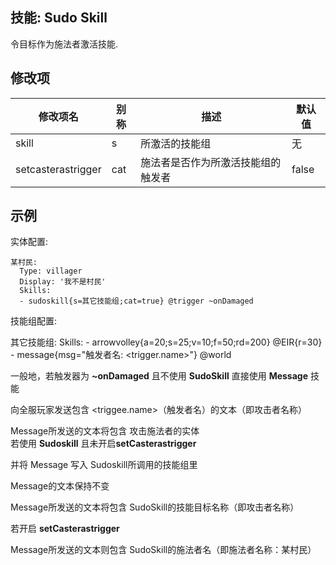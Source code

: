 技能: Sudo Skill
--------------------------

令目标作为施法者激活技能.

修改项
----------

| 修改项名 | 别称    | 描述                                                                                                    | 默认值 |
|-----------|------------|----------------------------------------------------------------------------------------------------------------|---------------|
| skill | s | 所激活的技能组 | 无 |
| setcasterastrigger | cat | 施法者是否作为所激活技能组的触发者 | false |

示例
-------

实体配置:

    某村民:
      Type: villager
      Display: '我不是村民'
      Skills:
      - sudoskill{s=其它技能组;cat=true} @trigger ~onDamaged

技能组配置:

   其它技能组:
      Skills:
      - arrowvolley{a=20;s=25;v=10;f=50;rd=200} @EIR{r=30}
      - message{msg="触发者名: <trigger.name>"} @world

  一般地，若触发器为 **~onDamaged** 
  且不使用 **SudoSkill** 直接使用 **Message** 技能 
 
  向全服玩家发送包含 <triggee.name>（触发者名）的文本（即攻击者名称） 
 
  Message所发送的文本将包含 攻击施法者的实体   
  若使用 **Sudoskill** 且未开启**setCasterastrigger** 
 
  并将 Message 写入 Sudoskill所调用的技能组里  

  Message的文本保持不变 
 
  Message所发送的文本将包含 SudoSkill的技能目标名称（即攻击者名称）  

  若开启 **setCasterastrigger**  

  Message所发送的文本则包含 SudoSkill的施法者名（即施法者名称：某村民）  